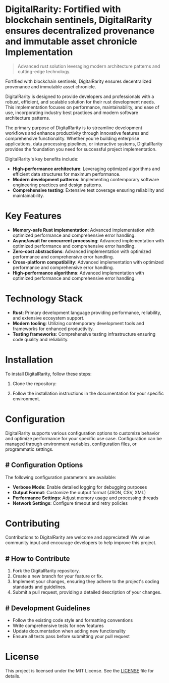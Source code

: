 <!-- fallback_DigitalRarity_20250803191200_93948 -->

# DigitalRarity: Fortified with blockchain sentinels, DigitalRarity ensures decentralized provenance and immutable asset chronicle Implementation
> Advanced rust solution leveraging modern architecture patterns and cutting-edge technology.

Fortified with blockchain sentinels, DigitalRarity ensures decentralized provenance and immutable asset chronicle.

DigitalRarity is designed to provide developers and professionals with a robust, efficient, and scalable solution for their rust development needs. This implementation focuses on performance, maintainability, and ease of use, incorporating industry best practices and modern software architecture patterns.

The primary purpose of DigitalRarity is to streamline development workflows and enhance productivity through innovative features and comprehensive functionality. Whether you're building enterprise applications, data processing pipelines, or interactive systems, DigitalRarity provides the foundation you need for successful project implementation.

DigitalRarity's key benefits include:

* **High-performance architecture**: Leveraging optimized algorithms and efficient data structures for maximum performance.
* **Modern development patterns**: Implementing contemporary software engineering practices and design patterns.
* **Comprehensive testing**: Extensive test coverage ensuring reliability and maintainability.

# Key Features

* **Memory-safe Rust implementation**: Advanced implementation with optimized performance and comprehensive error handling.
* **Async/await for concurrent processing**: Advanced implementation with optimized performance and comprehensive error handling.
* **Zero-cost abstractions**: Advanced implementation with optimized performance and comprehensive error handling.
* **Cross-platform compatibility**: Advanced implementation with optimized performance and comprehensive error handling.
* **High-performance algorithms**: Advanced implementation with optimized performance and comprehensive error handling.

# Technology Stack

* **Rust**: Primary development language providing performance, reliability, and extensive ecosystem support.
* **Modern tooling**: Utilizing contemporary development tools and frameworks for enhanced productivity.
* **Testing frameworks**: Comprehensive testing infrastructure ensuring code quality and reliability.

# Installation

To install DigitalRarity, follow these steps:

1. Clone the repository:


2. Follow the installation instructions in the documentation for your specific environment.

# Configuration

DigitalRarity supports various configuration options to customize behavior and optimize performance for your specific use case. Configuration can be managed through environment variables, configuration files, or programmatic settings.

## # Configuration Options

The following configuration parameters are available:

* **Verbose Mode**: Enable detailed logging for debugging purposes
* **Output Format**: Customize the output format (JSON, CSV, XML)
* **Performance Settings**: Adjust memory usage and processing threads
* **Network Settings**: Configure timeout and retry policies

# Contributing

Contributions to DigitalRarity are welcome and appreciated! We value community input and encourage developers to help improve this project.

## # How to Contribute

1. Fork the DigitalRarity repository.
2. Create a new branch for your feature or fix.
3. Implement your changes, ensuring they adhere to the project's coding standards and guidelines.
4. Submit a pull request, providing a detailed description of your changes.

## # Development Guidelines

* Follow the existing code style and formatting conventions
* Write comprehensive tests for new features
* Update documentation when adding new functionality
* Ensure all tests pass before submitting your pull request

# License

This project is licensed under the MIT License. See the [LICENSE](https://github.com/xgek/DigitalRarity/blob/main/LICENSE) file for details.
